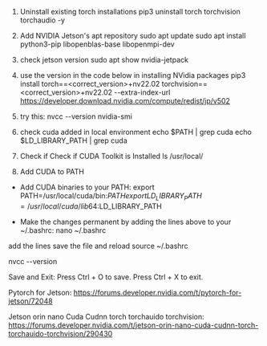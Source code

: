 
1. Uninstall existing torch installations
pip3 uninstall torch torchvision torchaudio -y

1. Add NVIDIA Jetson's apt repository
sudo apt update
sudo apt install python3-pip libopenblas-base libopenmpi-dev

1. check jetson version 
sudo apt show nvidia-jetpack

1. use the version in the code below in installing NVidia packages
pip3 install torch==<correct_version>+nv22.02 torchvision==<correct_version>+nv22.02 --extra-index-url https://developer.download.nvidia.com/compute/redist/jp/v502

1. try this:
nvcc --version
nvidia-smi

1. check cuda added in local environment
echo $PATH | grep cuda
echo $LD_LIBRARY_PATH | grep cuda

1. Check if Check if CUDA Toolkit is Installed
ls /usr/local/

1. Add CUDA to PATH
* Add CUDA binaries to your PATH:
export PATH=/usr/local/cuda/bin:$PATH
export LD_LIBRARY_PATH=/usr/local/cuda/lib64:$LD_LIBRARY_PATH

* Make the changes permanent by adding the lines above to your ~/.bashrc:
nano ~/.bashrc

add the lines save the file and reload
source ~/.bashrc

nvcc --version

Save and Exit:
Press Ctrl + O to save.
Press Ctrl + X to exit.




Pytorch for Jetson:
https://forums.developer.nvidia.com/t/pytorch-for-jetson/72048

Jetson orin nano Cuda Cudnn torch torchauido torchvision:
https://forums.developer.nvidia.com/t/jetson-orin-nano-cuda-cudnn-torch-torchauido-torchvision/290430